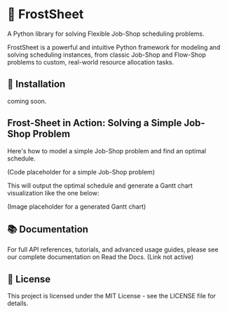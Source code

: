 # 🧊 FrostSheet
A Python library for solving Flexible Job-Shop scheduling problems.

FrostSheet is a powerful and intuitive Python framework for modeling and solving scheduling instances, from classic Job-Shop and Flow-Shop problems to custom, real-world resource allocation tasks.

## 🚀 Installation

coming soon.

## Frost-Sheet in Action: Solving a Simple Job-Shop Problem
Here's how to model a simple Job-Shop problem and find an optimal schedule.

(Code placeholder for a simple Job-Shop problem)

This will output the optimal schedule and generate a Gantt chart visualization like the one below:

(Image placeholder for a generated Gantt chart)

## 📚 Documentation
For full API references, tutorials, and advanced usage guides, please see our complete documentation on Read the Docs. (Link not active)

## 📜 License
This project is licensed under the MIT License - see the LICENSE file for details.